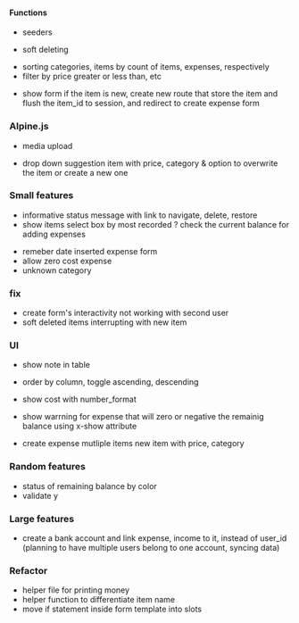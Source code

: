#### Functions
- seeders
+ soft deleting
- sorting categories, items by count of items, expenses, respectively
- filter by price greater or less than, etc
+ show form if the item is new, create new route that store the item and flush the item_id to session, and redirect to create expense form

### Alpine.js
- media upload
+ drop down suggestion item with price, category & option to overwrite the item or create a new one


### Small features
+ informative status message with link to navigate, delete, restore
+ show items select box by most recorded
? check the current balance for adding expenses
- remeber date inserted expense form
- allow zero cost expense
- unknown category

### fix
<!-- - expense of a deleted item, Attempt to read property "name" on null -->
- create form's interactivity not working with second user
- soft deleted items interrupting with new item


### UI
- show note in table
+ order by column, toggle ascending, descending
- show cost with number_format
+ show warrning for expense that will zero or negative the remainig balance
    using x-show attribute
- create expense mutliple items
    new item with price, category

### Random features
- status of remaining balance by color
- validate y

### Large features
- create a bank account and link expense, income to it, instead of user_id
    (planning to have multiple users belong to one account, syncing data)

### Refactor
- helper file for printing money
- helper function to differentiate item name
- move if statement inside form template into slots